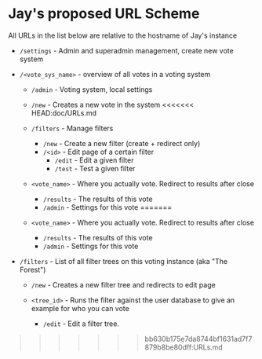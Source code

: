 # Jay's proposed URL Scheme

All URLs in the list below are relative to the hostname of Jay's instance

* `/settings` - Admin and superadmin management, create new vote system

* `/<vote_sys_name>` - overview of all votes in a voting system
  * `/admin` - Voting system, local settings
  * `/new` - Creates a new vote in the system
<<<<<<< HEAD:doc/URLs.md
  * `/filters` - Manage filters
    * `/new` - Create a new filter (create + redirect only)
    * `/<id>` - Edit page of a certain filter
      * `/edit` - Edit a given filter
      * `/test` - Test a given filter
  * `<vote_name>` - Where you actually vote. Redirect to results after close
  	* `/results` - The results of this vote
  	* `/admin` - Settings for this vote
=======

  * `<vote_name>` - Where you actually vote. Redirect to results after close
  	* `/results` - The results of this vote
  	* `/admin` - Settings for this vote

* `/filters` - List of all filter trees on this voting instance (aka "The Forest")
  * `/new` - Creates a new filter tree and redirects to edit page

  * `<tree_id>` - Runs the filter against the user database to give an example for who you can vote
    * `/edit` - Edit a filter tree.
>>>>>>> bb630b175e7da8744bf1631ad7f7879b8be80dff:URLs.md
